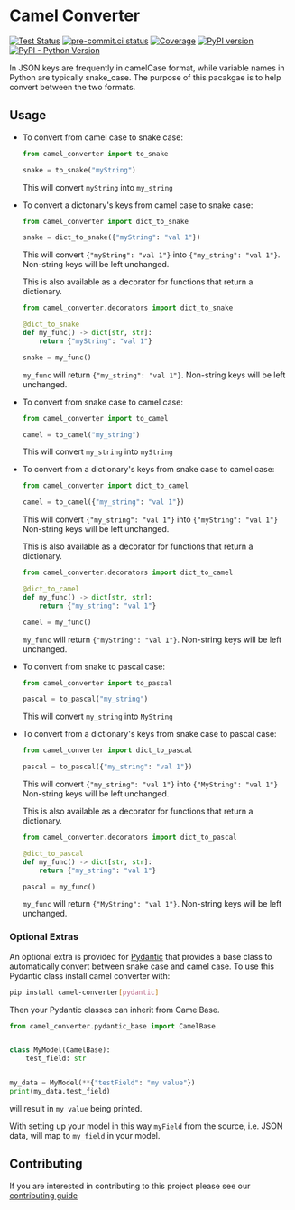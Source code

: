 # Camel Converter

[![Test Status](https://github.com/sanders41/camel-converter/actions/workflows/ci.yml/badge.svg?branch=main&event=push)](https://github.com/sanders41/camel-converter/actions?query=workflow%3CI+branch%3Amain+event%3Apush)
[![pre-commit.ci status](https://results.pre-commit.ci/badge/github/sanders41/camel-converter/main.svg)](https://results.pre-commit.ci/latest/github/sanders41/camel-converter/main)
[![Coverage](https://codecov.io/github/sanders41/camel-converter/coverage.svg?branch=main)](https://codecov.io/gh/sanders41/camel-converter)
[![PyPI version](https://badge.fury.io/py/camel-converter.svg)](https://badge.fury.io/py/camel-converter)
[![PyPI - Python Version](https://img.shields.io/pypi/pyversions/camel-converter?color=5cc141)](https://github.com/sanders41/camel-converter)

In JSON keys are frequently in camelCase format, while variable names in Python are typically
snake_case. The purpose of this pacakgae is to help convert between the two formats.

## Usage

- To convert from camel case to snake case:

  ```py
  from camel_converter import to_snake

  snake = to_snake("myString")
  ```

  This will convert `myString` into `my_string`

- To convert a dictonary's keys from camel case to snake case:

  ```py
  from camel_converter import dict_to_snake

  snake = dict_to_snake({"myString": "val 1"})
  ```

  This will convert `{"myString": "val 1"}` into `{"my_string": "val 1"}`. Non-string keys will be
  left unchanged.

  This is also available as a decorator for functions that return a dictionary.

  ```py
  from camel_converter.decorators import dict_to_snake

  @dict_to_snake
  def my_func() -> dict[str, str]:
      return {"myString": "val 1"}

  snake = my_func()
  ```

  `my_func` will return `{"my_string": "val 1"}`. Non-string keys will be
  left unchanged.

- To convert from snake case to camel case:

  ```py
  from camel_converter import to_camel

  camel = to_camel("my_string")
  ```

  This will convert `my_string` into `myString`

- To convert from a dictionary's keys from snake case to camel case:

  ```py
  from camel_converter import dict_to_camel

  camel = to_camel({"my_string": "val 1"})
  ```

  This will convert `{"my_string": "val 1"}` into `{"myString": "val 1"}` Non-string keys will be
  left unchanged.

  This is also available as a decorator for functions that return a dictionary.

  ```py
  from camel_converter.decorators import dict_to_camel

  @dict_to_camel
  def my_func() -> dict[str, str]:
      return {"my_string": "val 1"}

  camel = my_func()
  ```

  `my_func` will return `{"myString": "val 1"}`. Non-string keys will be
  left unchanged.

- To convert from snake to pascal case:

  ```py
  from camel_converter import to_pascal

  pascal = to_pascal("my_string")
  ```

  This will convert `my_string` into `MyString`

- To convert from a dictionary's keys from snake case to pascal case:

  ```py
  from camel_converter import dict_to_pascal

  pascal = to_pascal({"my_string": "val 1"})
  ```

  This will convert `{"my_string": "val 1"}` into `{"MyString": "val 1"}` Non-string keys will be
  left unchanged.

  This is also available as a decorator for functions that return a dictionary.

  ```py
  from camel_converter.decorators import dict_to_pascal

  @dict_to_pascal
  def my_func() -> dict[str, str]:
      return {"my_string": "val 1"}

  pascal = my_func()
  ```

  `my_func` will return `{"MyString": "val 1"}`. Non-string keys will be
  left unchanged.

### Optional Extras

An optional extra is provided for [Pydantic](https://pydantic-docs.helpmanual.io/) that provides a
base class to automatically convert between snake case and camel case. To use this Pydantic class
install camel converter with:

```sh
pip install camel-converter[pydantic]
```

Then your Pydantic classes can inherit from CamelBase.

```py
from camel_converter.pydantic_base import CamelBase


class MyModel(CamelBase):
    test_field: str


my_data = MyModel(**{"testField": "my value"})
print(my_data.test_field)
```

will result in `my value` being printed.

With setting up your model in this way `myField` from the source, i.e. JSON data, will map to `my_field` in your model.

## Contributing

If you are interested in contributing to this project please see our [contributing guide](CONTRIBUTING.md)
